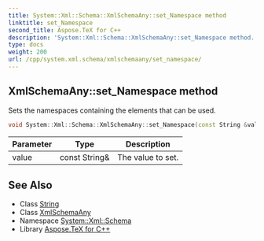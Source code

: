```yaml
---
title: System::Xml::Schema::XmlSchemaAny::set_Namespace method
linktitle: set_Namespace
second_title: Aspose.TeX for C++
description: 'System::Xml::Schema::XmlSchemaAny::set_Namespace method. Sets the namespaces containing the elements that can be used in C++.'
type: docs
weight: 200
url: /cpp/system.xml.schema/xmlschemaany/set_namespace/
---
```

## XmlSchemaAny::set_Namespace method


Sets the namespaces containing the elements that can be used.

```cpp
void System::Xml::Schema::XmlSchemaAny::set_Namespace(const String &value)
```


| Parameter | Type | Description |
| --- | --- | --- |
| value | const String\& | The value to set. |

## See Also

* Class [String](../../../system/string/)
* Class [XmlSchemaAny](../)
* Namespace [System::Xml::Schema](../../)
* Library [Aspose.TeX for C++](../../../)

